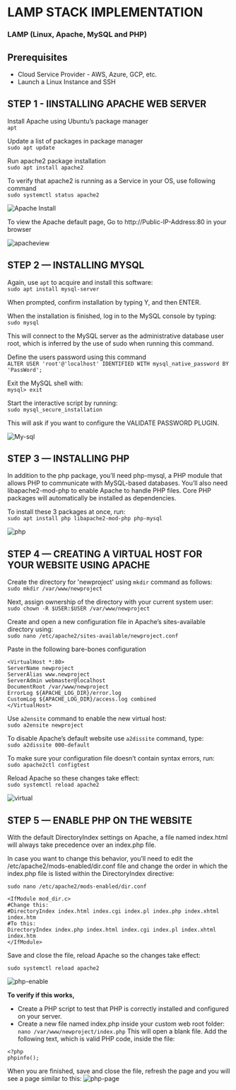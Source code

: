 # LAMP STACK IMPLEMENTATION
### LAMP (Linux, Apache, MySQL and PHP)

## Prerequisites

- Cloud Service Provider - AWS, Azure, GCP, etc.
- Launch a Linux Instance and SSH



## STEP 1 - IINSTALLING APACHE WEB SERVER

Install Apache using Ubuntu’s package manager  
`apt`

Update a list of packages in package manager  
`sudo apt update`

Run apache2 package installation  
`sudo apt install apache2`

To verify that apache2 is running as a Service in your OS, use following command  
`sudo systemctl status apache2`

![Apache Install](https://github.com/IwunzeGE/LampServer/blob/aaa7d2fe78d8cf24f5738bcbd2d6bee4feadcf8c/apache2.png)

To view the Apache default page,
Go to http://Public-IP-Address:80 in your browser


![apacheview](https://github.com/IwunzeGE/LampServer/blob/0829f2de59376d2fdfdec919d8a8d03e7599a586/apache2%20default%20page.png)


## STEP 2 — INSTALLING MYSQL

Again, use `apt` to acquire and install this software:  
`sudo apt install mysql-server`

When prompted, confirm installation by typing Y, and then ENTER.

When the installation is finished, log in to the MySQL console by typing:  
`sudo mysql`

This will connect to the MySQL server as the administrative database user root, which is inferred by the use of sudo when running this command.

Define the users password using this command  
`ALTER USER 'root'@'localhost' IDENTIFIED WITH mysql_native_password BY 'PassWord';`

Exit the MySQL shell with:  
`mysql> exit`

Start the interactive script by running:  
`sudo mysql_secure_installation`

This will ask if you want to configure the VALIDATE PASSWORD PLUGIN. 

![My-sql](https://github.com/IwunzeGE/LampServer/blob/aaa7d2fe78d8cf24f5738bcbd2d6bee4feadcf8c/mysql.png)  




## STEP 3 — INSTALLING PHP

In addition to the php package, you’ll need php-mysql, a PHP module that allows PHP to communicate with MySQL-based databases. You’ll also need libapache2-mod-php to enable Apache to handle PHP files. Core PHP packages will automatically be installed as dependencies.

To install these 3 packages at once, run:  
`sudo apt install php libapache2-mod-php php-mysql`
  
![php](https://github.com/IwunzeGE/LampServer/blob/aaa7d2fe78d8cf24f5738bcbd2d6bee4feadcf8c/php.png) 


## STEP 4 — CREATING A VIRTUAL HOST FOR YOUR WEBSITE USING APACHE

Create the directory for 'newproject' using `mkdir` command as follows:  
`sudo mkdir /var/www/newproject`

Next, assign ownership of the directory with your current system user:  
`sudo chown -R $USER:$USER /var/www/newproject`

Create and open a new configuration file in Apache’s sites-available directory using:  
`sudo nano /etc/apache2/sites-available/newproject.conf`

Paste in the following bare-bones configuration
```
<VirtualHost *:80>
ServerName newproject
ServerAlias www.newproject
ServerAdmin webmaster@localhost
DocumentRoot /var/www/newproject
ErrorLog ${APACHE_LOG_DIR}/error.log
CustomLog ${APACHE_LOG_DIR}/access.log combined
</VirtualHost>
```
  
Use `a2ensite` command to enable the new virtual host:  
`sudo a2ensite newproject`
  
To disable Apache’s default website use `a2dissite` command, type:  
`sudo a2dissite 000-default`

To make sure your configuration file doesn’t contain syntax errors, run:  
`sudo apache2ctl configtest`

Reload Apache so these changes take effect:  
`sudo systemctl reload apache2`

![virtual](https://github.com/IwunzeGE/LampServer/blob/aaa7d2fe78d8cf24f5738bcbd2d6bee4feadcf8c/virtual%20host.png)



## STEP 5 — ENABLE PHP ON THE WEBSITE

With the default DirectoryIndex settings on Apache, a file named index.html will always take precedence over an index.php file.

In case you want to change this behavior, you’ll need to edit the /etc/apache2/mods-enabled/dir.conf file and change the order in which the index.php file is listed within the DirectoryIndex directive:

`sudo nano /etc/apache2/mods-enabled/dir.conf`

```
<IfModule mod_dir.c>
#Change this:
#DirectoryIndex index.html index.cgi index.pl index.php index.xhtml index.htm
#To this:
DirectoryIndex index.php index.html index.cgi index.pl index.xhtml index.htm
</IfModule>
```
Save and close the file, reload Apache so the changes take effect:

`sudo systemctl reload apache2`

![php-enable](php-enable.png)

**To verify if this works,**
- Create a PHP script to test that PHP is correctly installed and configured on your server.
- Create a new file named index.php inside your custom web root folder:
`nano /var/www/newproject/index.php`
This will open a blank file. Add the following text, which is valid PHP code, inside the file:
```
<?php
phpinfo();
```
When you are finished, save and close the file, refresh the page and you will see a page similar to this:
![php-page](https://github.com/IwunzeGE/LampServer/blob/0829f2de59376d2fdfdec919d8a8d03e7599a586/php-page.png)
